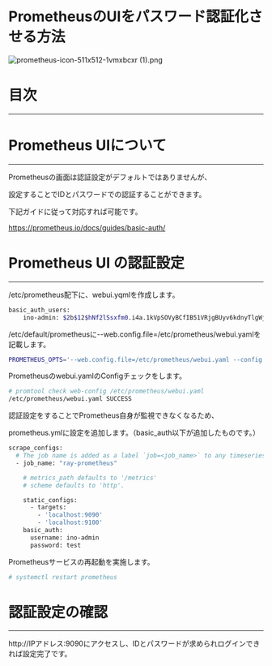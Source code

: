 # PrometheusのUIをパスワード認証化させる方法

![prometheus-icon-511x512-1vmxbcxr (1).png](Prometheus%E3%81%AEUI%E3%82%92%E3%83%8F%E3%82%9A%E3%82%B9%E3%83%AF%E3%83%BC%E3%83%88%E3%82%99%E8%AA%8D%E8%A8%BC%E5%8C%96%E3%81%95%E3%81%9B%E3%82%8B%E6%96%B9%E6%B3%95%2001c759f6ae734ebbbf7f80c17e89fd7c/prometheus-icon-511x512-1vmxbcxr_(1).png)

# 目次

---

# Prometheus UIについて

---

Prometheusの画面は認証設定がデフォルトではありませんが、

設定することでIDとパスワードでの認証することができます。

下記ガイドに従って対応すれば可能です。

https://prometheus.io/docs/guides/basic-auth/

# Prometheus UI の認証設定

---

/etc/prometheus配下に、webui.yqmlを作成します。

```bash
basic_auth_users:
    ino-admin: $2b$12$hNf2lSsxfm0.i4a.1kVpSOVyBCfIB51VRjgBUyv6kdnyTlgWj81Ay
```

/etc/default/prometheusに--web.config.file=/etc/prometheus/webui.yamlを記載します。

```bash
PROMETHEUS_OPTS='--web.config.file=/etc/prometheus/webui.yaml --config.file=/etc/prometheus/prometheus.yml --storage.tsdb.path=/var/lib/prometheus/data --web.console.libraries=/usr/share/prometheus/console_libraries —web.console.templates=/usr/share/prometheus/consoles'
```

Prometheusのwebui.yamlのConfigチェックをします。

```bash
# promtool check web-config /etc/prometheus/webui.yaml
/etc/prometheus/webui.yaml SUCCESS
```

認証設定をすることでPrometheus自身が監視できなくなるため、

prometheus.ymlに設定を追加します。（basic_auth以下が追加したものです。）

```bash
scrape_configs:
  # The job name is added as a label `job=<job_name>` to any timeseries scraped from this config.
  - job_name: "ray-prometheus"

    # metrics_path defaults to '/metrics'
    # scheme defaults to 'http'.

    static_configs:
      - targets: 
        - 'localhost:9090'
        - 'localhost:9100'
    basic_auth:
      username: ino-admin
      password: test
```

Prometheusサービスの再起動を実施します。

```bash
# systemctl restart prometheus
```

# 認証設定の確認

---

http://IPアドレス:9090にアクセスし、IDとパスワードが求められログインできれば設定完了です。